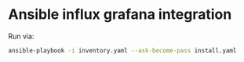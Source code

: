 # Ansible influx grafana integration

Run via:
```bash
ansible-playbook -i inventory.yaml --ask-become-pass install.yaml
```